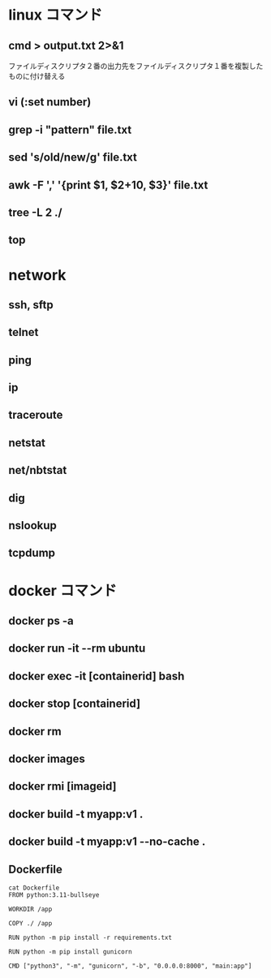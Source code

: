 # linux コマンド

## cmd > output.txt 2>&1
ファイルディスクリプタ２番の出力先をファイルディスクリプタ１番を複製したものに付け替える
## vi (:set number)
## grep -i "pattern" file.txt
## sed 's/old/new/g' file.txt
## awk -F ',' '{print $1, $2+10, $3}' file.txt
## tree -L 2 ./
## top

# network
## ssh, sftp
## telnet
## ping
## ip
## traceroute
## netstat
## net/nbtstat
## dig
## nslookup
## tcpdump

# docker コマンド
## docker ps -a
## docker run -it --rm ubuntu
## docker exec -it [containerid] bash
## docker stop [containerid]
## docker rm

## docker images
## docker rmi [imageid]
## docker build -t myapp:v1 .
## docker build -t myapp:v1 --no-cache .
## Dockerfile
```
cat Dockerfile
FROM python:3.11-bullseye

WORKDIR /app

COPY ./ /app

RUN python -m pip install -r requirements.txt

RUN python -m pip install gunicorn

CMD ["python3", "-m", "gunicorn", "-b", "0.0.0.0:8000", "main:app"]
```